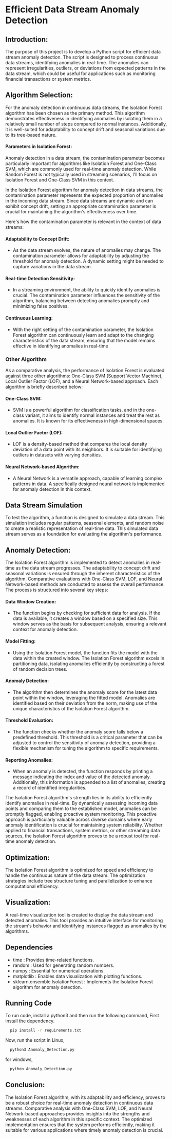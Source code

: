 # Efficient Data Stream Anomaly Detection
## Introduction:

The purpose of this project is to develop a Python script for efficient data stream anomaly detection. The script is designed to process continuous data streams, identifying anomalies in real-time. The anomalies can represent irregularities, outliers, or deviations from expected patterns in the data stream, which could be useful for applications such as monitoring financial transactions or system metrics.

## Algorithm Selection:

For the anomaly detection in continuous data streams, the Isolation Forest algorithm has been chosen as the primary method. This algorithm demonstrates effectiveness in identifying anomalies by isolating them in a relatively small number of steps compared to normal instances. Additionally, it is well-suited for adaptability to concept drift and seasonal variations due to its tree-based nature.
#### Parameters in Isolation Forest:

Anomaly detection in a data stream, the contamination parameter becomes particularly important for algorithms like Isolation Forest and One-Class SVM, which are commonly used for real-time anomaly detection. While Random Forest is not typically used in streaming scenarios, I'll focus on Isolation Forest and One-Class SVM in this context.

In the Isolation Forest algorithm for anomaly detection in data streams, the contamination parameter represents the expected proportion of anomalies in the incoming data stream. Since data streams are dynamic and can exhibit concept drift, setting an appropriate contamination parameter is crucial for maintaining the algorithm's effectiveness over time.

Here's how the contamination parameter is relevant in the context of data streams:
#### Adaptability to Concept Drift:

- As the data stream evolves, the nature of anomalies may change. The contamination parameter allows for adaptability by adjusting the threshold for anomaly detection. A dynamic setting might be needed to capture variations in the data stream.
#### Real-time Detection Sensitivity:

- In a streaming environment, the ability to quickly identify anomalies is crucial. The contamination parameter influences the sensitivity of the algorithm, balancing between detecting anomalies promptly and minimizing false positives.
#### Continuous Learning:

- With the right setting of the contamination parameter, the Isolation Forest algorithm can continuously learn and adapt to the changing characteristics of the data stream, ensuring that the model remains effective in identifying anomalies in real-time
### Other Algorithm
As a comparative analysis, the performance of Isolation Forest is evaluated against three other algorithms: One-Class SVM (Support Vector Machine), Local Outlier Factor (LOF), and a Neural Network-based approach. Each algorithm is briefly described below:
#### One-Class SVM:

- SVM is a powerful algorithm for classification tasks, and in the one-class variant, it aims to identify normal instances and treat the rest as anomalies. It is known for its effectiveness in high-dimensional spaces.
#### Local Outlier Factor (LOF):

- LOF is a density-based method that compares the local density deviation of a data point with its neighbors. It is suitable for identifying outliers in datasets with varying densities.
#### Neural Network-based Algorithm:

- A Neural Network is a versatile approach, capable of learning complex patterns in data. A specifically designed neural network is implemented for anomaly detection in this context.

## Data Stream Simulation

To test the algorithm, a function is designed to simulate a data stream. This simulation includes regular patterns, seasonal elements, and random noise to create a realistic representation of real-time data. This simulated data stream serves as a foundation for evaluating the algorithm's performance.

## Anomaly Detection:

The Isolation Forest algorithm is implemented to detect anomalies in real-time as the data stream progresses. The adaptability to concept drift and seasonal variations is ensured through the inherent characteristics of the algorithm. Comparative evaluations with One-Class SVM, LOF, and Neural Network-based methods are conducted to assess the overall performance.
The process is structured into several key steps:
#### Data Window Creation:

- The function begins by checking for sufficient data for analysis. If the data is available, it creates a window based on a specified size. This window serves as the basis for subsequent analysis, ensuring a relevant context for anomaly detection.
#### Model Fitting:

- Using the Isolation Forest model, the function fits the model with the data within the created window. The Isolation Forest algorithm excels in partitioning data, isolating anomalies efficiently by constructing a forest of random decision trees.
#### Anomaly Detection:

- The algorithm then determines the anomaly score for the latest data point within the window, leveraging the fitted model. Anomalies are identified based on their deviation from the norm, making use of the unique characteristics of the Isolation Forest algorithm.
#### Threshold Evaluation:

- The function checks whether the anomaly score falls below a predefined threshold. This threshold is a critical parameter that can be adjusted to control the sensitivity of anomaly detection, providing a flexible mechanism for tuning the algorithm to specific requirements.
#### Reporting Anomalies:

- When an anomaly is detected, the function responds by printing a message indicating the index and value of the detected anomaly. Additionally, this information is appended to a list of anomalies, creating a record of identified irregularities.

The Isolation Forest algorithm's strength lies in its ability to efficiently identify anomalies in real-time. By dynamically assessing incoming data points and comparing them to the established model, anomalies can be promptly flagged, enabling proactive system monitoring. This proactive approach is particularly valuable across diverse domains where early anomaly identification is crucial for maintaining system reliability. Whether applied to financial transactions, system metrics, or other streaming data sources, the Isolation Forest algorithm proves to be a robust tool for real-time anomaly detection.
## Optimization:
The Isolation Forest algorithm is optimized for speed and efficiency to handle the continuous nature of the data stream. The optimization strategies include tree structure tuning and parallelization to enhance computational efficiency.

## Visualization:

A real-time visualization tool is created to display the data stream and detected anomalies. This tool provides an intuitive interface for monitoring the stream's behavior and identifying instances flagged as anomalies by the algorithms.


## Dependencies

- time : Provides time-related functions.
- random : Used for generating random numbers.
- numpy : Essential for numerical operations.
- matplotlib : Enables data visualization with plotting functions.
- sklearn.ensemble.IsolationForest : Implements the Isolation Forest algorithm for anomaly detection.
 
## Running Code

To run code, install a python3 and then run the following command,
First install the dependency. 
```bash
  pip install -r requirements.txt
```
Now, run the script in Linux,
```bash
  python3 Anomaly_Detection.py
```
for windows,

```bash
  python Anomaly_Detection.py
```


## Conclusion:

The Isolation Forest algorithm, with its adaptability and efficiency, proves to be a robust choice for real-time anomaly detection in continuous data streams. Comparative analysis with One-Class SVM, LOF, and Neural Network-based approaches provides insights into the strengths and weaknesses of each algorithm in this specific context. The optimized implementation ensures that the system performs efficiently, making it suitable for various applications where timely anomaly detection is crucial.

